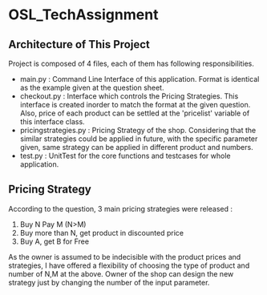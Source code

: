 # OSL_TechAssignment


## Architecture of This Project

Project is composed of 4 files, each of them has following responsibilities.

 - main.py : Command Line Interface of this application. Format is identical as the example given at the question sheet.
 - checkout.py : Interface which controls the Pricing Strategies. This interface is created inorder to match the format at the given question. Also, price of each product can be settled at the 'pricelist' variable of this interface class.
 - pricingstrategies.py : Pricing Strategy of the shop. Considering that the similar strategies could be applied in future, with the specific parameter given, same strategy can be applied in different product and numbers.
 - test.py : UnitTest for the core functions and testcases for whole application.
 
 
## Pricing Strategy 

 According to the question, 3 main pricing strategies were released :
 
 1. Buy N Pay M (N>M) 
 2. Buy more than N, get product in discounted price 
 3. Buy A, get B for Free 

 As the owner is assumed to be indecisible with the product prices and strategies, I have offered a flexibility of choosing the type of product and number of N,M at the above. Owner of the shop can design the new strategy just by changing the number of the input parameter.

